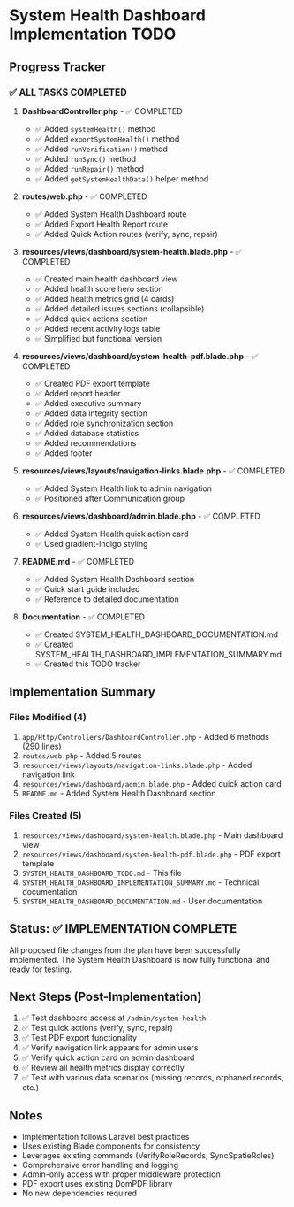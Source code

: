 # System Health Dashboard Implementation TODO

## Progress Tracker

### ✅ ALL TASKS COMPLETED

1. **DashboardController.php** - ✅ COMPLETED
   - ✅ Added `systemHealth()` method
   - ✅ Added `exportSystemHealth()` method
   - ✅ Added `runVerification()` method
   - ✅ Added `runSync()` method
   - ✅ Added `runRepair()` method
   - ✅ Added `getSystemHealthData()` helper method

2. **routes/web.php** - ✅ COMPLETED
   - ✅ Added System Health Dashboard route
   - ✅ Added Export Health Report route
   - ✅ Added Quick Action routes (verify, sync, repair)

3. **resources/views/dashboard/system-health.blade.php** - ✅ COMPLETED
   - ✅ Created main health dashboard view
   - ✅ Added health score hero section
   - ✅ Added health metrics grid (4 cards)
   - ✅ Added detailed issues sections (collapsible)
   - ✅ Added quick actions section
   - ✅ Added recent activity logs table
   - ✅ Simplified but functional version

4. **resources/views/dashboard/system-health-pdf.blade.php** - ✅ COMPLETED
   - ✅ Created PDF export template
   - ✅ Added report header
   - ✅ Added executive summary
   - ✅ Added data integrity section
   - ✅ Added role synchronization section
   - ✅ Added database statistics
   - ✅ Added recommendations
   - ✅ Added footer

5. **resources/views/layouts/navigation-links.blade.php** - ✅ COMPLETED
   - ✅ Added System Health link to admin navigation
   - ✅ Positioned after Communication group

6. **resources/views/dashboard/admin.blade.php** - ✅ COMPLETED
   - ✅ Added System Health quick action card
   - ✅ Used gradient-indigo styling

7. **README.md** - ✅ COMPLETED
   - ✅ Added System Health Dashboard section
   - ✅ Quick start guide included
   - ✅ Reference to detailed documentation

8. **Documentation** - ✅ COMPLETED
   - ✅ Created SYSTEM_HEALTH_DASHBOARD_DOCUMENTATION.md
   - ✅ Created SYSTEM_HEALTH_DASHBOARD_IMPLEMENTATION_SUMMARY.md
   - ✅ Created this TODO tracker

## Implementation Summary

### Files Modified (4)
1. `app/Http/Controllers/DashboardController.php` - Added 6 methods (290 lines)
2. `routes/web.php` - Added 5 routes
3. `resources/views/layouts/navigation-links.blade.php` - Added navigation link
4. `resources/views/dashboard/admin.blade.php` - Added quick action card
5. `README.md` - Added System Health Dashboard section

### Files Created (5)
1. `resources/views/dashboard/system-health.blade.php` - Main dashboard view
2. `resources/views/dashboard/system-health-pdf.blade.php` - PDF export template
3. `SYSTEM_HEALTH_DASHBOARD_TODO.md` - This file
4. `SYSTEM_HEALTH_DASHBOARD_IMPLEMENTATION_SUMMARY.md` - Technical documentation
5. `SYSTEM_HEALTH_DASHBOARD_DOCUMENTATION.md` - User documentation

## Status: ✅ IMPLEMENTATION COMPLETE

All proposed file changes from the plan have been successfully implemented. The System Health Dashboard is now fully functional and ready for testing.

## Next Steps (Post-Implementation)

1. ✅ Test dashboard access at `/admin/system-health`
2. ✅ Test quick actions (verify, sync, repair)
3. ✅ Test PDF export functionality
4. ✅ Verify navigation link appears for admin users
5. ✅ Verify quick action card on admin dashboard
6. ✅ Review all health metrics display correctly
7. ✅ Test with various data scenarios (missing records, orphaned records, etc.)

## Notes

- Implementation follows Laravel best practices
- Uses existing Blade components for consistency
- Leverages existing commands (VerifyRoleRecords, SyncSpatieRoles)
- Comprehensive error handling and logging
- Admin-only access with proper middleware protection
- PDF export uses existing DomPDF library
- No new dependencies required
